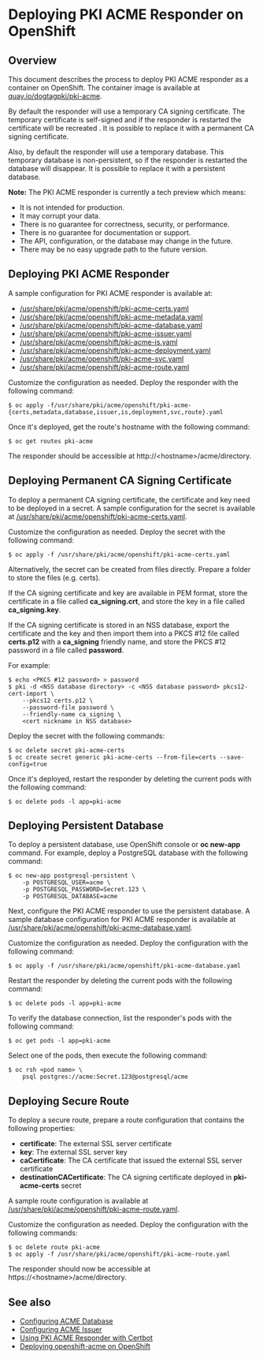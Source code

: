Deploying PKI ACME Responder on OpenShift
=========================================

## Overview

This document describes the process to deploy PKI ACME responder as a container on OpenShift.
The container image is available at [quay.io/dogtagpki/pki-acme](https://quay.io/repository/dogtagpki/pki-acme).

By default the responder will use a temporary CA signing certificate.
The temporary certificate is self-signed and if the responder is restarted the certificate will be recreated .
It is possible to replace it with a permanent CA signing certificate.

Also, by default the responder will use a temporary database.
This temporary database is non-persistent, so if the responder is restarted the database will disappear.
It is possible to replace it with a persistent database.

**Note:** The PKI ACME responder is currently a tech preview which means:
* It is not intended for production.
* It may corrupt your data.
* There is no guarantee for correctness, security, or performance.
* There is no guarantee for documentation or support.
* The API, configuration, or the database may change in the future.
* There may be no easy upgrade path to the future version.

## Deploying PKI ACME Responder

A sample configuration for PKI ACME responder is available at:

- [/usr/share/pki/acme/openshift/pki-acme-certs.yaml](../../../base/acme/openshift/pki-acme-certs.yaml)
- [/usr/share/pki/acme/openshift/pki-acme-metadata.yaml](../../../base/acme/openshift/pki-acme-metadata.yaml)
- [/usr/share/pki/acme/openshift/pki-acme-database.yaml](../../../base/acme/openshift/pki-acme-database.yaml)
- [/usr/share/pki/acme/openshift/pki-acme-issuer.yaml](../../../base/acme/openshift/pki-acme-issuer.yaml)
- [/usr/share/pki/acme/openshift/pki-acme-is.yaml](../../../base/acme/openshift/pki-acme-is.yaml)
- [/usr/share/pki/acme/openshift/pki-acme-deployment.yaml](../../../base/acme/openshift/pki-acme-deployment.yaml)
- [/usr/share/pki/acme/openshift/pki-acme-svc.yaml](../../../base/acme/openshift/pki-acme-svc.yaml)
- [/usr/share/pki/acme/openshift/pki-acme-route.yaml](../../../base/acme/openshift/pki-acme-route.yaml)

Customize the configuration as needed. Deploy the responder with the following command:

```
$ oc apply -f/usr/share/pki/acme/openshift/pki-acme-{certs,metadata,database,issuer,is,deployment,svc,route}.yaml
```

Once it's deployed, get the route's hostname with the following command:

```
$ oc get routes pki-acme
```

The responder should be accessible at http://&lt;hostname&gt;/acme/directory.

## Deploying Permanent CA Signing Certificate

To deploy a permanent CA signing certificate, the certificate and key need to be deployed in a secret.
A sample configuration for the secret is available at
[/usr/share/pki/acme/openshift/pki-acme-certs.yaml](../../../base/acme/openshift/pki-acme-certs.yaml).

Customize the configuration as needed. Deploy the secret with the following command:

```
$ oc apply -f /usr/share/pki/acme/openshift/pki-acme-certs.yaml
```

Alternatively, the secret can be created from files directly.
Prepare a folder to store the files (e.g. certs).

If the CA signing certificate and key are available in PEM format,
store the certificate in a file called **ca_signing.crt**,
and store the key in a file called **ca_signing.key**.

If the CA signing certificate is stored in an NSS database,
export the certificate and the key and then import them into a PKCS #12 file called **certs.p12**
with a **ca_signing** friendly name,
and store the PKCS #12 password in a file called **password**.

For example:

```
$ echo <PKCS #12 password> > password
$ pki -d <NSS database directory> -c <NSS database password> pkcs12-cert-import \
    --pkcs12 certs.p12 \
    --password-file password \
    --friendly-name ca_signing \
    <cert nickname in NSS database>
```

Deploy the secret with the following commands:

```
$ oc delete secret pki-acme-certs
$ oc create secret generic pki-acme-certs --from-file=certs --save-config=true
```

Once it's deployed, restart the responder by deleting the current pods with the following command:

```
$ oc delete pods -l app=pki-acme
```

## Deploying Persistent Database

To deploy a persistent database, use OpenShift console or **oc new-app** command.
For example, deploy a PostgreSQL database with the following command:

```
$ oc new-app postgresql-persistent \
    -p POSTGRESQL_USER=acme \
    -p POSTGRESQL_PASSWORD=Secret.123 \
    -p POSTGRESQL_DATABASE=acme
```

Next, configure the PKI ACME responder to use the persistent database.
A sample database configuration for PKI ACME responder is available at
[/usr/share/pki/acme/openshift/pki-acme-database.yaml](../../../base/acme/openshift/pki-acme-database.yaml).

Customize the configuration as needed. Deploy the configuration with the following command:

```
$ oc apply -f /usr/share/pki/acme/openshift/pki-acme-database.yaml
```

Restart the responder by deleting the current pods with the following command:

```
$ oc delete pods -l app=pki-acme
```

To verify the database connection, list the responder's pods with the following command:

```
$ oc get pods -l app=pki-acme
```

Select one of the pods, then execute the following command:

```
$ oc rsh <pod name> \
    psql postgres://acme:Secret.123@postgresql/acme
```

## Deploying Secure Route

To deploy a secure route, prepare a route configuration that contains the following properties:

- **certificate**: The external SSL server certificate
- **key**: The external SSL server key
- **caCertificate**: The CA certificate that issued the external SSL server certificate
- **destinationCACertificate**: The CA signing certificate deployed in **pki-acme-certs** secret

A sample route configuration is available at
[/usr/share/pki/acme/openshift/pki-acme-route.yaml](../../../base/acme/openshift/pki-acme-route.yaml).

Customize the configuration as needed. Deploy the configuration with the following commands:

```
$ oc delete route pki-acme
$ oc apply -f /usr/share/pki/acme/openshift/pki-acme-route.yaml
```

The responder should now be accessible at https://&lt;hostname&gt;/acme/directory.

## See also

* [Configuring ACME Database](../acme/Configuring_ACME_Database.md)
* [Configuring ACME Issuer](../acme/Configuring_ACME_Issuer.md)
* [Using PKI ACME Responder with Certbot](../../user/acme/Using_PKI_ACME_Responder_with_Certbot.md)
* [Deploying openshift-acme on OpenShift](Deploying_openshift-acme_on_OpenShift.md)
